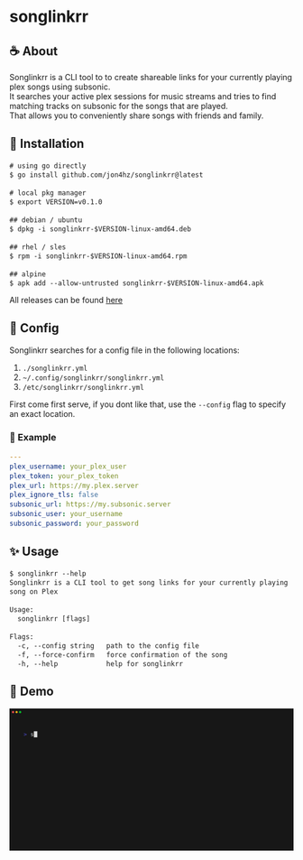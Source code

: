 # songlinkrr

## ☕ About
Songlinkrr is a CLI tool to to create shareable links for your currently playing plex songs using subsonic.  
It searches your active plex sessions for music streams and tries to find matching tracks on subsonic for the songs that are played.  
That allows you to conveniently share songs with friends and family.

## 🚀 Installation
```
# using go directly
$ go install github.com/jon4hz/songlinkrr@latest

# local pkg manager
$ export VERSION=v0.1.0

## debian / ubuntu
$ dpkg -i songlinkrr-$VERSION-linux-amd64.deb

## rhel / sles
$ rpm -i songlinkrr-$VERSION-linux-amd64.rpm

## alpine
$ apk add --allow-untrusted songlinkrr-$VERSION-linux-amd64.apk
```
All releases can be found [here](https://github.com/jon4hz/songlinkrr/releases)

## 📝 Config
Songlinkrr searches for a config file in the following locations:

1. `./songlinkrr.yml`
2. `~/.config/songlinkrr/songlinkrr.yml`
3. `/etc/songlinkrr/songlinkrr.yml`

First come first serve, if you dont like that, use the `--config` flag to specify an exact location.

### 🤯 Example
```yaml
---
plex_username: your_plex_user
plex_token: your_plex_token
plex_url: https://my.plex.server
plex_ignore_tls: false
subsonic_url: https://my.subsonic.server
subsonic_user: your_username
subsonic_password: your_password
```

## ✨ Usage
```
$ songlinkrr --help
Songlinkrr is a CLI tool to get song links for your currently playing song on Plex

Usage:
  songlinkrr [flags]

Flags:
  -c, --config string   path to the config file
  -f, --force-confirm   force confirmation of the song
  -h, --help            help for songlinkrr
```

## 🥁 Demo
![demo](demo/demo.gif)
